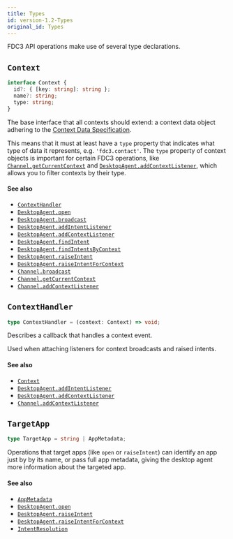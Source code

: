 ```yaml
---
title: Types
id: version-1.2-Types
original_id: Types
---
```


FDC3 API operations make use of several type declarations.

## `Context`

```typescript
interface Context {
  id?: { [key: string]: string };
  name?: string;
  type: string;
}
```

The base interface that all contexts should extend: a context data object adhering to the [Context Data Specification](../../context/spec).

This means that it must at least have a `type` property that indicates what type of data it represents, e.g. `'fdc3.contact'`. The `type` property of context objects is important for certain FDC3 operations, like [`Channel.getCurrentContext`](Channel#getCurrentContext) and [`DesktopAgent.addContextListener`](DesktopAgent#addContextListener), which allows you to filter contexts by their type.


#### See also
* [`ContextHandler`](#contexthandler)
* [`DesktopAgent.open`](DesktopAgent#open)
* [`DesktopAgent.broadcast`](DesktopAgent#broadcast)
* [`DesktopAgent.addIntentListener`](DesktopAgent#addintentlistener)
* [`DesktopAgent.addContextListener`](DesktopAgent#addcontextlistener)
* [`DesktopAgent.findIntent`](DesktopAgent#findintent)
* [`DesktopAgent.findIntentsByContext`](DesktopAgent#findintentsbycontext)
* [`DesktopAgent.raiseIntent`](DesktopAgent#raiseintent)
* [`DesktopAgent.raiseIntentForContext`](DesktopAgent#raiseIntentForContext)
* [`Channel.broadcast`](Channel#broadcast)
* [`Channel.getCurrentContext`](Channel#getCurrentContext)
* [`Channel.addContextListener`](Channel#addContextListener)

## `ContextHandler`

```typescript
type ContextHandler = (context: Context) => void;
```

Describes a callback that handles a context event.

Used when attaching listeners for context broadcasts and raised intents.

#### See also
* [`Context`](#context)
* [`DesktopAgent.addIntentListener`](DesktopAgent#addintentlistener)
* [`DesktopAgent.addContextListener`](DesktopAgent#addcontextlistener)
* [`Channel.addContextListener`](Channel#addcontextlistener)

## `TargetApp`

```typescript
type TargetApp = string | AppMetadata;
```

Operations that target apps (like `open` or `raiseIntent`) can identify an app just by by its name,
or pass full app metadata, giving the desktop agent more information about the targeted app.

#### See also
* [`AppMetadata`](Metadata#appmetadata)
* [`DesktopAgent.open`](DesktopAgent#open)
* [`DesktopAgent.raiseIntent`](DesktopAgent#raiseintent)
* [`DesktopAgent.raiseIntentForContext`](DesktopAgent#raiseintentforcontext)
* [`IntentResolution`](Metadata#intentresolution)
